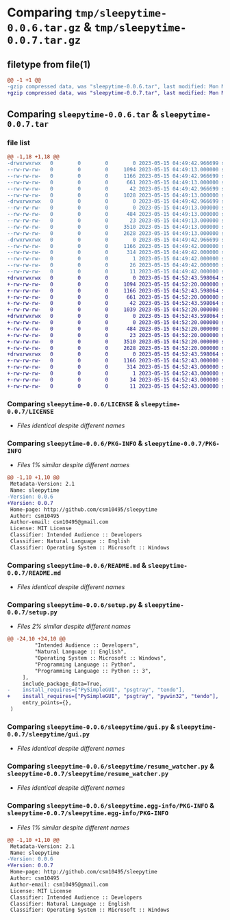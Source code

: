 # Comparing `tmp/sleepytime-0.0.6.tar.gz` & `tmp/sleepytime-0.0.7.tar.gz`

## filetype from file(1)

```diff
@@ -1 +1 @@
-gzip compressed data, was "sleepytime-0.0.6.tar", last modified: Mon May 15 04:49:42 2023, max compression
+gzip compressed data, was "sleepytime-0.0.7.tar", last modified: Mon May 15 04:52:43 2023, max compression
```

## Comparing `sleepytime-0.0.6.tar` & `sleepytime-0.0.7.tar`

### file list

```diff
@@ -1,18 +1,18 @@
-drwxrwxrwx   0        0        0        0 2023-05-15 04:49:42.966699 sleepytime-0.0.6/
--rw-rw-rw-   0        0        0     1094 2023-05-15 04:49:13.000000 sleepytime-0.0.6/LICENSE
--rw-rw-rw-   0        0        0     1166 2023-05-15 04:49:42.966699 sleepytime-0.0.6/PKG-INFO
--rw-rw-rw-   0        0        0      661 2023-05-15 04:49:13.000000 sleepytime-0.0.6/README.md
--rw-rw-rw-   0        0        0       42 2023-05-15 04:49:42.966699 sleepytime-0.0.6/setup.cfg
--rw-rw-rw-   0        0        0     1028 2023-05-15 04:49:13.000000 sleepytime-0.0.6/setup.py
-drwxrwxrwx   0        0        0        0 2023-05-15 04:49:42.966699 sleepytime-0.0.6/sleepytime/
--rw-rw-rw-   0        0        0        0 2023-05-15 04:49:13.000000 sleepytime-0.0.6/sleepytime/__init__.py
--rw-rw-rw-   0        0        0      484 2023-05-15 04:49:13.000000 sleepytime-0.0.6/sleepytime/__main__.py
--rw-rw-rw-   0        0        0       23 2023-05-15 04:49:13.000000 sleepytime-0.0.6/sleepytime/__version__.py
--rw-rw-rw-   0        0        0     3510 2023-05-15 04:49:13.000000 sleepytime-0.0.6/sleepytime/gui.py
--rw-rw-rw-   0        0        0     2628 2023-05-15 04:49:13.000000 sleepytime-0.0.6/sleepytime/resume_watcher.py
-drwxrwxrwx   0        0        0        0 2023-05-15 04:49:42.966699 sleepytime-0.0.6/sleepytime.egg-info/
--rw-rw-rw-   0        0        0     1166 2023-05-15 04:49:42.000000 sleepytime-0.0.6/sleepytime.egg-info/PKG-INFO
--rw-rw-rw-   0        0        0      314 2023-05-15 04:49:42.000000 sleepytime-0.0.6/sleepytime.egg-info/SOURCES.txt
--rw-rw-rw-   0        0        0        1 2023-05-15 04:49:42.000000 sleepytime-0.0.6/sleepytime.egg-info/dependency_links.txt
--rw-rw-rw-   0        0        0       26 2023-05-15 04:49:42.000000 sleepytime-0.0.6/sleepytime.egg-info/requires.txt
--rw-rw-rw-   0        0        0       11 2023-05-15 04:49:42.000000 sleepytime-0.0.6/sleepytime.egg-info/top_level.txt
+drwxrwxrwx   0        0        0        0 2023-05-15 04:52:43.598064 sleepytime-0.0.7/
+-rw-rw-rw-   0        0        0     1094 2023-05-15 04:52:20.000000 sleepytime-0.0.7/LICENSE
+-rw-rw-rw-   0        0        0     1166 2023-05-15 04:52:43.598064 sleepytime-0.0.7/PKG-INFO
+-rw-rw-rw-   0        0        0      661 2023-05-15 04:52:20.000000 sleepytime-0.0.7/README.md
+-rw-rw-rw-   0        0        0       42 2023-05-15 04:52:43.598064 sleepytime-0.0.7/setup.cfg
+-rw-rw-rw-   0        0        0     1039 2023-05-15 04:52:20.000000 sleepytime-0.0.7/setup.py
+drwxrwxrwx   0        0        0        0 2023-05-15 04:52:43.598064 sleepytime-0.0.7/sleepytime/
+-rw-rw-rw-   0        0        0        0 2023-05-15 04:52:20.000000 sleepytime-0.0.7/sleepytime/__init__.py
+-rw-rw-rw-   0        0        0      484 2023-05-15 04:52:20.000000 sleepytime-0.0.7/sleepytime/__main__.py
+-rw-rw-rw-   0        0        0       23 2023-05-15 04:52:20.000000 sleepytime-0.0.7/sleepytime/__version__.py
+-rw-rw-rw-   0        0        0     3510 2023-05-15 04:52:20.000000 sleepytime-0.0.7/sleepytime/gui.py
+-rw-rw-rw-   0        0        0     2628 2023-05-15 04:52:20.000000 sleepytime-0.0.7/sleepytime/resume_watcher.py
+drwxrwxrwx   0        0        0        0 2023-05-15 04:52:43.598064 sleepytime-0.0.7/sleepytime.egg-info/
+-rw-rw-rw-   0        0        0     1166 2023-05-15 04:52:43.000000 sleepytime-0.0.7/sleepytime.egg-info/PKG-INFO
+-rw-rw-rw-   0        0        0      314 2023-05-15 04:52:43.000000 sleepytime-0.0.7/sleepytime.egg-info/SOURCES.txt
+-rw-rw-rw-   0        0        0        1 2023-05-15 04:52:43.000000 sleepytime-0.0.7/sleepytime.egg-info/dependency_links.txt
+-rw-rw-rw-   0        0        0       34 2023-05-15 04:52:43.000000 sleepytime-0.0.7/sleepytime.egg-info/requires.txt
+-rw-rw-rw-   0        0        0       11 2023-05-15 04:52:43.000000 sleepytime-0.0.7/sleepytime.egg-info/top_level.txt
```

### Comparing `sleepytime-0.0.6/LICENSE` & `sleepytime-0.0.7/LICENSE`

 * *Files identical despite different names*

### Comparing `sleepytime-0.0.6/PKG-INFO` & `sleepytime-0.0.7/PKG-INFO`

 * *Files 1% similar despite different names*

```diff
@@ -1,10 +1,10 @@
 Metadata-Version: 2.1
 Name: sleepytime
-Version: 0.0.6
+Version: 0.0.7
 Home-page: http://github.com/csm10495/sleepytime
 Author: csm10495
 Author-email: csm10495@gmail.com
 License: MIT License
 Classifier: Intended Audience :: Developers
 Classifier: Natural Language :: English
 Classifier: Operating System :: Microsoft :: Windows
```

### Comparing `sleepytime-0.0.6/README.md` & `sleepytime-0.0.7/README.md`

 * *Files identical despite different names*

### Comparing `sleepytime-0.0.6/setup.py` & `sleepytime-0.0.7/setup.py`

 * *Files 2% similar despite different names*

```diff
@@ -24,10 +24,10 @@
         "Intended Audience :: Developers",
         "Natural Language :: English",
         "Operating System :: Microsoft :: Windows",
         "Programming Language :: Python",
         "Programming Language :: Python :: 3",
     ],
     include_package_data=True,
-    install_requires=["PySimpleGUI", "psgtray", "tendo"],
+    install_requires=["PySimpleGUI", "psgtray", "pywin32", "tendo"],
     entry_points={},
 )
```

### Comparing `sleepytime-0.0.6/sleepytime/gui.py` & `sleepytime-0.0.7/sleepytime/gui.py`

 * *Files identical despite different names*

### Comparing `sleepytime-0.0.6/sleepytime/resume_watcher.py` & `sleepytime-0.0.7/sleepytime/resume_watcher.py`

 * *Files identical despite different names*

### Comparing `sleepytime-0.0.6/sleepytime.egg-info/PKG-INFO` & `sleepytime-0.0.7/sleepytime.egg-info/PKG-INFO`

 * *Files 1% similar despite different names*

```diff
@@ -1,10 +1,10 @@
 Metadata-Version: 2.1
 Name: sleepytime
-Version: 0.0.6
+Version: 0.0.7
 Home-page: http://github.com/csm10495/sleepytime
 Author: csm10495
 Author-email: csm10495@gmail.com
 License: MIT License
 Classifier: Intended Audience :: Developers
 Classifier: Natural Language :: English
 Classifier: Operating System :: Microsoft :: Windows
```

